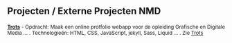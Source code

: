 Projecten **/ Externe Projecten NMD**
-------------------------------------

<small>**[Trots](http://www.gdm.gent/trots)** - Opdracht: Maak een online protfolio webapp voor de opleiding Grafische en Digitale Media ... . Technologieën: HTML, CSS, JavaScript, jekyll, Sass, Liquid ... . Zie [Trots](http://www.gdm.gent/trots/)</small>